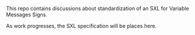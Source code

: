 This repo contains discussions about standardization of an SXL for Variable Messages Signs.

As work progresses, the SXL specification will be places here.
